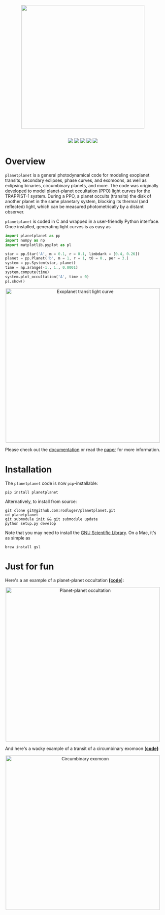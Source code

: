 <div align="center">
<img src="https://rodluger.github.io/planetplanet/_images/title.gif" width="400px">
</img>
<br/><br/>
<p><a href="https://travis-ci.org/rodluger/planetplanet"><img src="https://travis-ci.org/rodluger/planetplanet.svg?branch=master"/></a>
<a href="http://dx.doi.org/10.5281/zenodo.997391"><img src="https://img.shields.io/badge/doi-zenodo-568AB8.svg?style=flat"/></a>
<a href="https://raw.githubusercontent.com/rodluger/planetplanet/master/LICENSE?token=AI5FKxGMJTv55h2EE_AuXW2gofnIaRDeks5Zm0unwA%3D%3D"><img src="https://img.shields.io/badge/license-GPL-a2a2a2.svg?style=flat"/></a>
<a href="https://rodluger.github.io/planetplanet/PPOs.pdf"><img src="https://img.shields.io/badge/read-the_paper-fd7709.svg?style=flat"/></a>
<a href="https://rodluger.github.io/planetplanet/index.html"><img src="https://img.shields.io/badge/read-the_docs-AF5891.svg?style=flat"/></a>
</p>
</div>

# Overview
`planetplanet` is a general photodynamical code for modeling exoplanet transits, secondary eclipses, phase curves, and exomoons, as well as eclipsing binaries, circumbinary planets, and more. The code was originally developed to model planet-planet occultation (PPO) light curves for the TRAPPIST-1 system. During a PPO, a planet
occults (transits) the disk of another planet in the same planetary system, blocking its thermal
(and reflected) light, which can be measured photometrically by a distant observer.

`planetplanet` is coded in C and wrapped in a user-friendly Python interface. Once installed, generating light curves is as easy as

```python
import planetplanet as pp
import numpy as np
import matplotlib.pyplot as pl

star = pp.Star('A', m = 0.1, r = 0.1, limbdark = [0.4, 0.26])
planet = pp.Planet('b', m = 1, r = 1, t0 = 0., per = 3.)
system = pp.System(star, planet)
time = np.arange(-1., 1., 0.0001)
system.compute(time)
system.plot_occultation('A', time = 0)
pl.show()
```

<div align="center">
<img src="https://rodluger.github.io/misc/transit.gif" alt="Exoplanet transit light curve" width="500px">
</div>

Please check out the [documentation](https://rodluger.github.io/planetplanet/index.html) or read the [paper](https://rodluger.github.io/planetplanet/PPOs.pdf) for more information.

# Installation
The `planetplanet` code is now `pip`-installable:

```
pip install planetplanet
```

Alternatively, to install from source:

```
git clone git@github.com:rodluger/planetplanet.git
cd planetplanet
git submodule init && git submodule update
python setup.py develop
```

Note that you may need to install the [GNU Scientific Library](https://www.gnu.org/software/gsl/). On a Mac, it's as simple as

```
brew install gsl
```

# Just for fun
Here's a an example of a planet-planet occultation [**[code]**](https://github.com/rodluger/planetplanet/blob/master/scripts/occultation.py):

<div align="center">
<img src="https://rodluger.github.io/misc/ppo.gif" alt="Planet-planet occultation" width="500px">
</div>

And here's a wacky example of a transit of a circumbinary exomoon [**[code]**](https://github.com/rodluger/planetplanet/blob/master/scripts/circumbinary_exomoon.py):

<div align="center">
<img src="https://rodluger.github.io/misc/cbexomoon.gif" alt="Circumbinary exomoon" width="500px">
</div>
